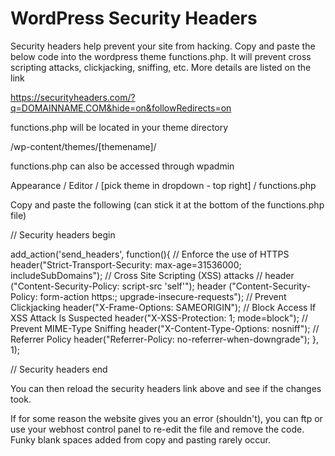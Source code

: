 # WordPress Security Headers

Security headers help prevent your site from hacking. Copy and paste the below code into the wordpress theme functions.php. It will prevent cross scripting attacks, clickjacking, sniffing, etc. More details are listed on the link


https://securityheaders.com/?q=DOMAINNAME.COM&hide=on&followRedirects=on


functions.php will be located in your theme directory

/wp-content/themes/[themename]/


functions.php can also be accessed through wpadmin

Appearance / Editor / [pick theme in dropdown - top right] / functions.php


Copy and paste the following (can stick it at the bottom of the functions.php file)


// Security headers begin

add_action('send_headers', function(){
// Enforce the use of HTTPS
header("Strict-Transport-Security: max-age=31536000; includeSubDomains");
// Cross Site Scripting (XSS) attacks
// header ("Content-Security-Policy: script-src 'self'");
header ("Content-Security-Policy: form-action https:; upgrade-insecure-requests");
// Prevent Clickjacking
header("X-Frame-Options: SAMEORIGIN");
// Block Access If XSS Attack Is Suspected
header("X-XSS-Protection: 1; mode=block");
// Prevent MIME-Type Sniffing
header("X-Content-Type-Options: nosniff");
// Referrer Policy
header("Referrer-Policy: no-referrer-when-downgrade");
}, 1);

// Security headers end


You can then reload the security headers link above and see if the changes took.

If for some reason the website gives you an error (shouldn't), you can ftp or use your webhost control panel to re-edit the file and remove the code. Funky blank spaces added from copy and pasting rarely occur. 
